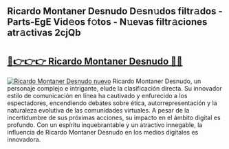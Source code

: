 ## Ricardo Montaner Desnudo D𝚎sn𝚞dos filtr𝚊dos - Parts-EgE Vid𝚎os f𝚘tos - N𝚞evas filtr𝚊ciones atr𝚊ctivas 2cjQb

# <h2><a href="http://mbcj6o.tromn.icu/?c=Ricardo+Montaner+Desnudo">🔗👉👉👉 Ricardo Montaner Desnudo 🔗🔗</a></h2>

[![Ricardo Montaner Desnudo nuevo](https://i.imgur.com/pEAQMta.gif)](http://mbcj6o.tromn.icu/?c=Ricardo+Montaner+Desnudo)
Ricardo Montaner Desnudo, un personaje complejo e intrigante, elude la clasificación directa. Su innovador estilo de comunicación en línea ha cautivado y enfurecido a los espectadores, encendiendo debates sobre ética, autorrepresentación y la naturaleza evolutiva de las comunidades virtuales. A pesar de la incertidumbre de sus próximas acciones, su impacto en el ámbito digital es profundo. Con un espíritu inquebrantable y un atractivo innegable, la influencia de Ricardo Montaner Desnudo en los medios digitales es innovadora.
